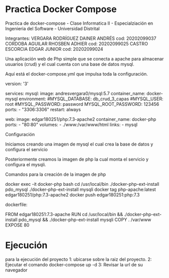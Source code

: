 # Practica Docker Compose
Practica de docker-compose - Clase Informatica II - Especialziación en Ingenieria del Software - Universidad Distrital

Integrantes:
VERGARA RODRÍGUEZ DAINER ANDRÉS cod: 20202099037
CORDOBA AGUILAR RHOSBEN ADHIER cod: 20202099025
CASTRO ESCORCIA EDGAR JUNIOR cod: 20202099024


Una aplicación web de Php simple que se conecta a apache para almacenar usuarios (crud) y el cual cuenta con una base de datos mysql.

Aquí está el docker-compose.yml que impulsa toda la configuración.

version: '3'

services:
  mysql:
    image: andresvergara0/mysql:5.7
    container_name: docker-mysql
    environment:
       #MYSQL_DATABASE: db_crud_3_capas
       #MYSQL_USER: root
       #MYSQL_PASSWORD: password
      MYSQL_ROOT_PASSWORD: 123456
    ports:
      - "3306:3306"
    restart: always
    
  web:
    image: edgar180251/php:7.3-apache2
    container_name: docker-php
    ports:
      - "80:80"
    volumes:
      - ./www:/var/www/html
    links:
      - mysql


Configuración

Iniciamos creando una imagen de mysql el cual crea la base de datos y configura el servicio

Posteriormente creamos la imagen de php la cual monta el servicio y configura el mysqli.

Comandos para la creación de la imagen de php

docker exec -it docker-php bash
cd /usr/local/bin
./docker-php-ext-install pdo_mysql
./docker-php-ext-install mysqli
docker tag php-apache:latest edgar180251/php:7.3-apache2
docker push edgar180251:php:7.3

dockerfile:

FROM edgar180251:7.3-apache
RUN cd /usr/local/bin && ./docker-php-ext-install pdo_mysql && ./docker-php-ext-install mysqli
COPY . /var/www
EXPOSE 80

# Ejecución 
para la ejecución del proyecto
1: ubicarse sobre la raiz del proyecto.
2: Ejecutar el comando docker-compose up -d
3: Revisar la url de su navegador 
